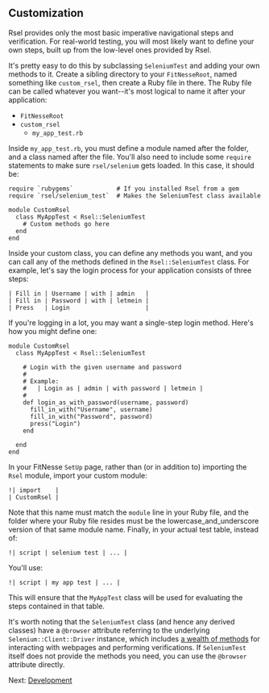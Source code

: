 Customization
-------------

Rsel provides only the most basic imperative navigational steps and
verification. For real-world testing, you will most likely want to define your
own steps, built up from the low-level ones provided by Rsel.

It's pretty easy to do this by subclassing `SeleniumTest` and adding your own
methods to it. Create a sibling directory to your `FitNesseRoot`, named
something like `custom_rsel`, then create a Ruby file in there. The Ruby file
can be called whatever you want--it's most logical to name it after your
application:

- `FitNesseRoot`
- `custom_rsel`
  - `my_app_test.rb`

Inside `my_app_test.rb`, you must define a module named after the folder, and a
class named after the file. You'll also need to include some `require` statements
to make sure `rsel/selenium` gets loaded. In this case, it should be:

    require `rubygems`            # If you installed Rsel from a gem
    require `rsel/selenium_test`  # Makes the SeleniumTest class available

    module CustomRsel
      class MyAppTest < Rsel::SeleniumTest
        # Custom methods go here
      end
    end

Inside your custom class, you can define any methods you want, and you can call
any of the methods defined in the `Rsel::SeleniumTest` class. For example,
let's say the login process for your application consists of three steps:

    | Fill in | Username | with | admin   |
    | Fill in | Password | with | letmein |
    | Press   | Login                     |

If you're logging in a lot, you may want a single-step login method. Here's how
you might define one:

    module CustomRsel
      class MyAppTest < Rsel::SeleniumTest

        # Login with the given username and password
        #
        # Example:
        #   | Login as | admin | with password | letmein |
        #
        def login_as_with_password(username, password)
          fill_in_with("Username", username)
          fill_in_with("Password", password)
          press("Login")
        end

      end
    end

In your FitNesse `SetUp` page, rather than (or in addition to) importing the `Rsel` module,
import your custom module:

    !| import    |
    | CustomRsel |

Note that this name must match the `module` line in your Ruby file, and the
folder where your Ruby file resides must be the lowercase_and_underscore
version of that same module name. Finally, in your actual test table, instead of:

    !| script | selenium test | ... |

You'll use:

    !| script | my app test | ... |

This will ensure that the `MyAppTest` class will be used for evaluating the
steps contained in that table.

It's worth noting that the `SeleniumTest` class (and hence any derived classes)
have a `@browser` attribute referring to the underlying `Selenium::Client::Driver`
instance, which includes
[a wealth of methods](http://rdoc.info/github/ph7/selenium-client/master/Selenium/Client/Driver)
for interacting with webpages and performing verifications. If `SeleniumTest`
itself does not provide the methods you need, you can use the `@browser`
attribute directly.

Next: [Development](development.md)

